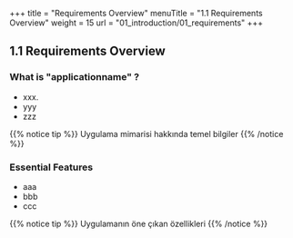 +++
title = "Requirements Overview"
menuTitle = "1.1 Requirements Overview"
weight = 15
url = "01_introduction/01_requirements"
+++

## 1.1 Requirements Overview

### What is "applicationname" ?

* xxx.
* yyy
* zzz

{{% notice tip %}}
Uygulama mimarisi hakkında temel bilgiler
{{% /notice %}}

### Essential Features

* aaa
* bbb
* ccc

{{% notice tip %}}
Uygulamanın öne çıkan özellikleri
{{% /notice %}}
